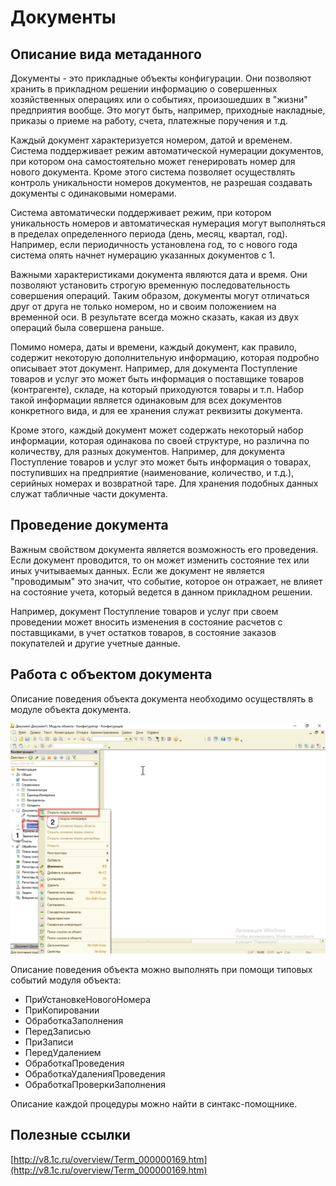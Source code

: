 # Документы #

## Описание вида метаданного ##

Документы - это прикладные объекты конфигурации. Они позволяют хранить в прикладном решении информацию о совершенных хозяйственных операциях или о событиях, произошедших в "жизни" предприятия вообще. Это могут быть, например, приходные накладные, приказы о приеме на работу, счета, платежные поручения и т.д.

Каждый документ характеризуется номером, датой и временем. Система поддерживает режим автоматической нумерации документов, при котором она самостоятельно может генерировать номер для нового документа. Кроме этого система позволяет осуществлять контроль уникальности номеров документов, не разрешая создавать документы с одинаковыми номерами.

Система автоматически поддерживает режим, при котором уникальность номеров и автоматическая нумерация могут выполняться в пределах определенного периода (день, месяц, квартал, год). Например, если периодичность установлена год, то с нового года система опять начнет нумерацию указанных документов с 1.

Важными характеристиками документа являются дата и время. Они позволяют установить строгую временную последовательность совершения операций. Таким образом, документы могут отличаться друг от друга не только номером, но и своим положением на временной оси. В результате всегда можно сказать, какая из двух операций была совершена раньше.

Помимо номера, даты и времени, каждый документ, как правило, содержит некоторую дополнительную информацию, которая подробно описывает этот документ. Например, для документа Поступление товаров и услуг это может быть информация о поставщике товаров (контрагенте), складе, на который приходуются товары и т.п. Набор такой информации является одинаковым для всех документов конкретного вида, и для ее хранения служат реквизиты документа.

Кроме этого, каждый документ может содержать некоторый набор информации, которая одинакова по своей структуре, но различна по количеству, для разных документов. Например, для документа Поступление товаров и услуг это может быть информация о товарах, поступивших на предприятие (наименование, количество, и т.д.), серийных номерах и возвратной таре. Для хранения подобных данных служат табличные части документа.

## Проведение документа ##

Важным свойством документа является возможность его проведения. Если документ проводится, то он может изменить состояние тех или иных учитываемых данных. Если же документ не является "проводимым" это значит, что событие, которое он отражает, не влияет на состояние учета, который ведется в данном прикладном решении.

Например, документ Поступление товаров и услуг при своем проведении может вносить изменения в состояние расчетов с поставщиками, в учет остатков товаров, в состояние заказов покупателей и другие учетные данные.

## Работа с объектом документа ##

Описание поведения объекта документа необходимо осуществлять в модуле объекта документа.

![alt text](pic/DocObjectModule.png)

Описание поведения объекта можно выполнять при помощи типовых событий модуля объекта:

- ПриУстановкеНовогоНомера
- ПриКопировании
- ОбработкаЗаполнения
- ПередЗаписью
- ПриЗаписи
- ПередУдалением
- ОбработкаПроведения
- ОбработкаУдаленияПроведения
- ОбработкаПроверкиЗаполнения

Описание каждой процедуры можно найти в синтакс-помощнике.

## Полезные ссылки ##

[http://v8.1c.ru/overview/Term_000000169.htm](http://v8.1c.ru/overview/Term_000000169.htm)